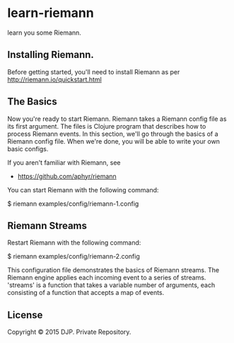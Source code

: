 # learn-riemann

learn you some Riemann.

## Installing Riemann.

Before getting started, you'll need to install Riemann as per http://riemann.io/quickstart.html

## The Basics
Now you're ready to start Riemann. Riemann takes a Riemann config file as its first argument. The files is Clojure program that describes how to process Riemann events. In this section, we'll go through the basics of a Riemann config file. When we're done, you will be able to write your own basic configs.

If you aren't familiar with Riemann, see
 * https://github.com/aphyr/riemann

You can start Riemann with the following command:

$ riemann examples/config/riemann-1.config

## Riemann Streams
Restart Riemann with the following command:

$ riemann examples/config/riemann-2.config

This configuration file demonstrates the basics of Riemann streams. The Riemann engine applies each incoming event to a series of streams. 'streams' is a function that takes a variable number of arguments, each consisting of a function that accepts a map of events.

## 

## License

Copyright © 2015 DJP. Private Repository.
